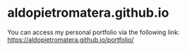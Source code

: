 # aldopietromatera.github.io
You can access my personal portfolio via the following link: https://aldopietromatera.github.io/portfolio/
